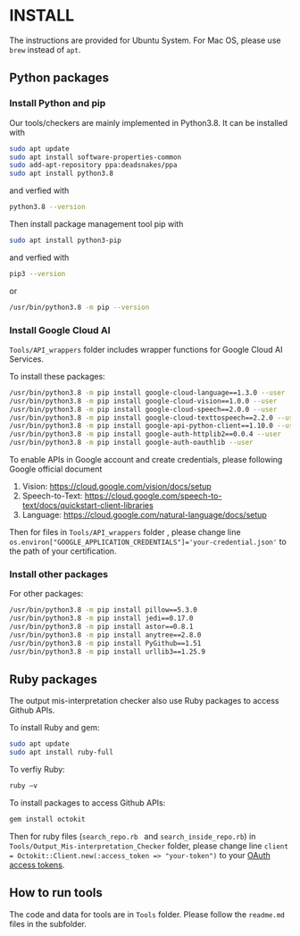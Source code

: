 # INSTALL

The instructions are provided for Ubuntu System. For Mac OS, please use `brew` instead of `apt`.

## Python packages

### Install Python and pip

Our tools/checkers are mainly implemented in Python3.8. It can be installed with

```bash
sudo apt update
sudo apt install software-properties-common
sudo add-apt-repository ppa:deadsnakes/ppa
sudo apt install python3.8
```

and verfied with

```bash
python3.8 --version
```

Then install package management tool pip with

```bash
sudo apt install python3-pip
```

and verfied with

```bash
pip3 --version
```

or 

```bash
/usr/bin/python3.8 -m pip --version
```

### Install Google Cloud AI

`Tools/API_wrappers` folder includes wrapper functions for Google Cloud AI Services.

To install these packages:

```bash
/usr/bin/python3.8 -m pip install google-cloud-language==1.3.0 --user
/usr/bin/python3.8 -m pip install google-cloud-vision==1.0.0 --user
/usr/bin/python3.8 -m pip install google-cloud-speech==2.0.0 --user
/usr/bin/python3.8 -m pip install google-cloud-texttospeech==2.2.0 --user
/usr/bin/python3.8 -m pip install google-api-python-client==1.10.0 --user
/usr/bin/python3.8 -m pip install google-auth-httplib2==0.0.4 --user
/usr/bin/python3.8 -m pip install google-auth-oauthlib --user
```

To enable APIs in Google account and create credentials, please following Google official document

1. Vision: https://cloud.google.com/vision/docs/setup
2. Speech-to-Text: https://cloud.google.com/speech-to-text/docs/quickstart-client-libraries
3. Language: https://cloud.google.com/natural-language/docs/setup

Then for files in  `Tools/API_wrappers` folder , please change line `os.environ["GOOGLE_APPLICATION_CREDENTIALS"]='your-credential.json'` to the path of your certification.

### Install other packages

For other packages:

```bash
/usr/bin/python3.8 -m pip install pillow==5.3.0
/usr/bin/python3.8 -m pip install jedi==0.17.0
/usr/bin/python3.8 -m pip install astor==0.8.1
/usr/bin/python3.8 -m pip install anytree==2.8.0
/usr/bin/python3.8 -m pip install PyGithub==1.51
/usr/bin/python3.8 -m pip install urllib3==1.25.9
```



## Ruby packages

The output mis-interpretation checker also use Ruby packages to access Github APIs.

To install Ruby and gem:

```bash
sudo apt update
sudo apt install ruby-full
```

To verfiy Ruby:

```bash
ruby –v
```

To install packages to access Github APIs:

```bash
gem install octokit
```

Then for ruby files (`search_repo.rb ` and `search_inside_repo.rb`) in  `Tools/Output_Mis-interpretation_Checker` folder, please change line `client = Octokit::Client.new(:access_token => "your-token")` to your [OAuth access tokens](http://developer.github.com/v3/oauth/). 



## How to run tools

The code and data for tools are in `Tools` folder. Please follow the `readme.md` files in the subfolder.
